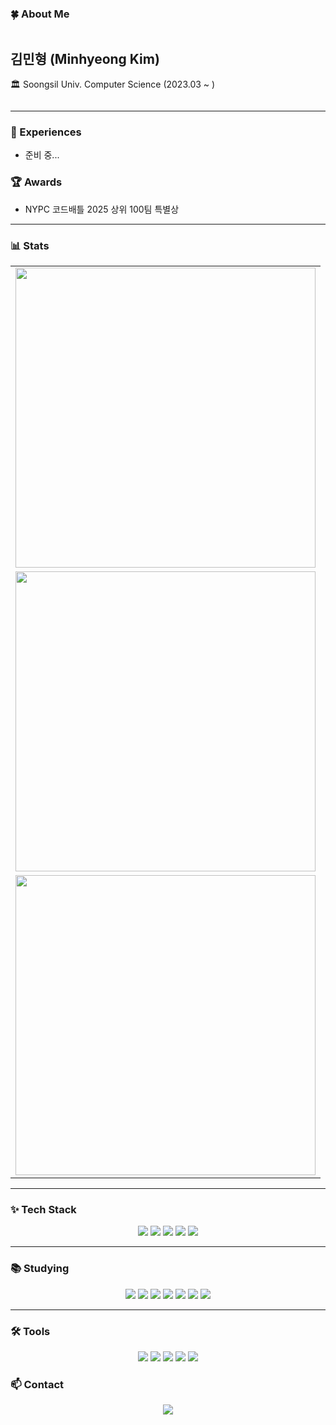 ### 🍀 About Me
<div style="display: flex; align-items: center; gap: 20px;">
  <div>
    <h2>김민형 (Minhyeong Kim)</h2>
    <p>🏛 Soongsil Univ. Computer Science (2023.03 ~ )</p>
  </div>
</div>

---

### 💼 Experiences
- 준비 중...

### 🏆 Awards
- NYPC 코드배틀 2025 상위 100팀 특별상
---

### 📊 Stats
<table>
  <tr>
    <td align="center">
      <a href="https://github.com/devxb/gitanimals">
        <img src="https://render.gitanimals.org/lines/meendragon" width="480" />
      </a>
    </td>
  </tr>
  <tr>
    <td align="center">
      <img src="http://mazassumnida.wtf/api/v2/generate_badge?boj=kimhy1124" width="480" />
    </td>
  </tr>
  <tr>
    <td align="center">
      <a href="https://github.com/anuraghazra/github-readme-stats">
        <img src="https://github-readme-stats.vercel.app/api/top-langs/?username=meendragon&layout=donut&theme=material-palenight&hide_border=true&bg_color=20232a&icon_color=58A6FF&text_color=fff&title_color=58A6FF&count_private=true" width="480" />
      </a>
    </td>
  </tr>
</table>

---

### ✨ Tech Stack
<div align="center">
  <img src="https://img.shields.io/badge/C-A8B9CC.svg?style=for-the-badge&logo=c&logoColor=white" />
  <img src="https://img.shields.io/badge/C++-00599C.svg?style=for-the-badge&logo=c%2B%2B&logoColor=white" />
  <img src="https://img.shields.io/badge/Java-007396.svg?style=for-the-badge&logo=java&logoColor=white" />
  <img src="https://img.shields.io/badge/Python-3670A0?style=for-the-badge&logo=python&logoColor=ffdd54" /> 
  <img src="https://img.shields.io/badge/MySQL-4479A1.svg?style=for-the-badge&logo=mysql&logoColor=white" />
</div>

---

### 📚 Studying
<div align="center">
  <img src="https://img.shields.io/badge/TensorFlow-FF6F00.svg?style=for-the-badge&logo=tensorflow&logoColor=white" />
  <img src="https://img.shields.io/badge/Keras-D00000.svg?style=for-the-badge&logo=keras&logoColor=white" />
  <img src="https://img.shields.io/badge/PyTorch-EE4C2C.svg?style=for-the-badge&logo=pytorch&logoColor=white" />
  <img src="https://img.shields.io/badge/scikit--learn-F7931E.svg?style=for-the-badge&logo=scikit-learn&logoColor=white" />
  <img src="https://img.shields.io/badge/LLM--RAG-8A2BE2.svg?style=for-the-badge&logo=openai&logoColor=white" />
  <img src="https://img.shields.io/badge/Model%20Compression-228B22.svg?style=for-the-badge&logo=nvidia&logoColor=white" />
  <img src="https://img.shields.io/badge/Edge%20AI-FF4500.svg?style=for-the-badge&logo=arm&logoColor=white" />
</div>

---

### 🛠 Tools
<div align="center">
  <img src="https://img.shields.io/badge/GitHub-181717.svg?style=for-the-badge&logo=github&logoColor=white" />
  <img src="https://img.shields.io/badge/Notion-F3F3F3.svg?style=for-the-badge&logo=notion&logoColor=black" />
  <img src="https://img.shields.io/badge/VSCode-007ACC.svg?style=for-the-badge&logo=visual-studio-code&logoColor=white" />
  <img src="https://img.shields.io/badge/IntelliJ%20IDEA-000000.svg?style=for-the-badge&logo=intellijidea&logoColor=white" />
  <img src="https://img.shields.io/badge/Android%20Studio-346ac1?style=for-the-badge&logo=android%20studio&logoColor=white" />
</div>

### 📫 Contact
<div align="center">
  <a href="mailto:kimhy1124@soongsil.ac.kr">
    <img src="https://img.shields.io/badge/skymjh2013@naver.com-D14836?style=for-the-badge&logo=gmail&logoColor=white" />
  </a>
</div>
